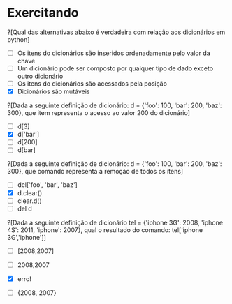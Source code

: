 # Exercitando

?[Qual das alternativas abaixo é verdadeira com relação aos dicionários em python]
-[ ] Os itens do dicionários são inseridos ordenadamente pelo valor da chave 
-[ ] Um dicionário pode ser composto por qualquer tipo de dado exceto outro dicionário
-[ ] Os itens do dicionários são acessados pela posição
-[x] Dicionários são mutáveis

?[Dada a seguinte definição de dicionário: d = {'foo': 100, 'bar': 200, 'baz': 300}, que item representa o acesso ao valor 200 do dicionário]
-[ ] d[3]
-[x] d['bar'] 
-[ ] d[200] 
-[ ] d[bar] 

?[Dada a seguinte definição de dicionário: d = {'foo': 100, 'bar': 200, 'baz': 300}, que comando representa a remoção de todos os itens]
-[ ] del['foo', 'bar', 'baz']
-[x] d.clear() 
-[ ] clear.d() 
-[ ] del d

?[Dada a seguinte definição de dicionário tel = {'iphone 3G': 2008, 'iphone 4S': 2011, 'iphone': 2007}, qual o resultado do comando: tel['iphone 3G','iphone']]
-[ ] [2008,2007]
-[ ] 2008,2007 
-[x] erro! 
-[ ] {2008, 2007} 

